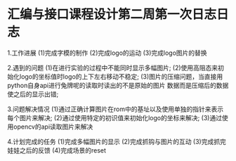 # 汇编与接口课程设计第二周第一次日志日志

1.工作进展
    (1)完成字模的制作
    (2)完成logo的运动
    (3)完成logo图片的替换

2.遇到的问题
    (1)在进行实验的过程中不能同时显示多幅图片;
    (2)使用高阻态来初始化logo的坐标值时logo的上下左右移动不稳定;
    (3)图片的压缩问题，当直接用python自身api进行兔牌呢的读取时读出的不是原始的图片          数据而是压缩后的数据使之后的显示出错;

3.问题解决情况
    (1)通过正确计算图片在rom中的基址以及使用单独的指针来表示每个图片来解决;
    (2)通过使用特定的初识值来初始化logo的坐标来解决;
    (3)通过使用opencv的api读取图片来解决

4.计划完成的任务
    (1)完成多幅图片的显示
    (2)完成抓钩与图片的互动
    (3)完成抓完娃娃之后的反馈
    (4)完成场景的reset


